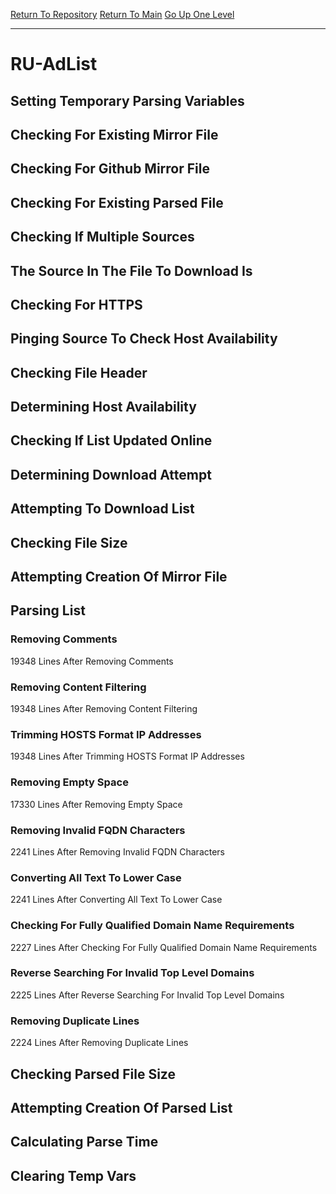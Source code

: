 [Return To Repository](https://github.com/deathbybandaid/piholeparser/)
[Return To Main](https://github.com/deathbybandaid/piholeparser/blob/master/RecentRunLogs/Mainlog.md)
[Go Up One Level](https://github.com/deathbybandaid/piholeparser/blob/master/RecentRunLogs/TopLevelScripts/30-Processing-External-Blacklists.md)
____________________________________
# RU-AdList
## Setting Temporary Parsing Variables
## Checking For Existing Mirror File
## Checking For Github Mirror File
## Checking For Existing Parsed File
## Checking If Multiple Sources
## The Source In The File To Download Is
## Checking For HTTPS
## Pinging Source To Check Host Availability
## Checking File Header
## Determining Host Availability
## Checking If List Updated Online
## Determining Download Attempt
## Attempting To Download List
## Checking File Size
## Attempting Creation Of Mirror File
## Parsing List
### Removing Comments
19348 Lines After Removing Comments
### Removing Content Filtering
19348 Lines After Removing Content Filtering
### Trimming HOSTS Format IP Addresses
19348 Lines After Trimming HOSTS Format IP Addresses
### Removing Empty Space
17330 Lines After Removing Empty Space
### Removing Invalid FQDN Characters
2241 Lines After Removing Invalid FQDN Characters
### Converting All Text To Lower Case
2241 Lines After Converting All Text To Lower Case
### Checking For Fully Qualified Domain Name Requirements
2227 Lines After Checking For Fully Qualified Domain Name Requirements
### Reverse Searching For Invalid Top Level Domains
2225 Lines After Reverse Searching For Invalid Top Level Domains
### Removing Duplicate Lines
2224 Lines After Removing Duplicate Lines
## Checking Parsed File Size
## Attempting Creation Of Parsed List
## Calculating Parse Time
## Clearing Temp Vars
